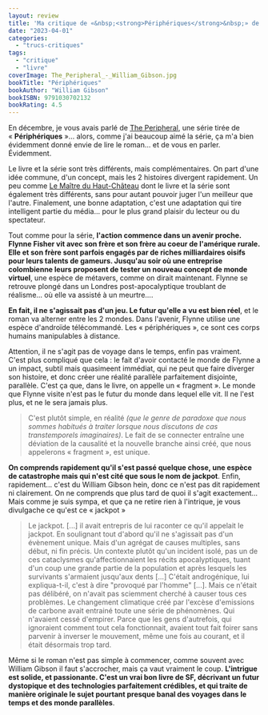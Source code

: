 ```yaml
---
layout: review
title: 'Ma critique de «&nbsp;<strong>Périphériques</strong>&nbsp;» de <em>William Gibson</em>'
date: "2023-04-01"
categories: 
  - "trucs-critiques"
tags: 
  - "critique"
  - "livre"
coverImage: The_Peripheral_-_William_Gibson.jpg
bookTitle: "Périphériques"
bookAuthor: "William Gibson"
bookISBN: 9791030702132 
bookRating: 4.5
---
```


En décembre, je vous avais parlé de <a href="/2022/12/ma-critique-de-the-peripheral/" lang="en">The Peripheral</a>, une série tirée de «&nbsp;<strong>Périphériques</strong>&nbsp;»... alors, comme j'ai beaucoup aimé la série, ça m'a bien évidemment donné envie de lire le roman... et de vous en parler. Évidemment.

Le livre et la série sont très différents, mais complémentaires. On part d'une idée commune, d'un concept, mais les 2&nbsp;histoires divergent rapidement. Un peu comme <a href="/2018/02/ma-critique-de-le-maitre-du-haut-chateau-de-philip-k-dick/">Le Maître du Haut-Château</a> dont le livre et la série sont également très différents, sans pour autant pouvoir juger l'un meilleur que l'autre. Finalement, une bonne adaptation, c'est une adaptation qui tire intelligent partie du média... pour le plus grand plaisir du lecteur ou du spectateur.

Tout comme pour la série, <strong>l'action commence dans un avenir proche. Flynne Fisher vit avec son frère et son frère au coeur de l'amérique rurale. Elle et son frère sont parfois engagés par de riches milliardaires oisifs pour leurs talents de gameurs. Jusqu'au soir où une entreprise colombienne leurs proposent de tester un nouveau concept de monde virtuel</strong>, une espèce de métavers, comme on dirait maintenant. Flynne se retrouve plongé dans un Londres post-apocalyptique troublant de réalisme... où elle va assisté à un meurtre....

<strong>En fait, il ne s'agissait pas d'un jeu. Le futur qu'elle a vu est bien réel</strong>, et le roman va alterner entre les 2 mondes. Dans l'avenir, Flynne utilise une espèce d'androïde télécommandé. Les «&nbsp;périphériques&nbsp;», ce sont ces corps humains manipulables à distance.

Attention, il ne s'agit pas de voyage dans le temps, enfin pas vraiment. C'est plus compliqué que cela&nbsp;: le fait d'avoir contacté le monde de Flynne a un impact, subtil mais quasimeent immédiat, qui ne peut que faire diverger son histoire, et donc créer une réalité parallèle parfaitement disjointe, parallèle. C'est ça que, dans le livre, on appelle un «&nbsp;fragment&nbsp;». Le monde que Flynne visite n'est pas le futur du monde dans lequel elle vit. Il ne l'est plus, et ne le sera jamais plus.

<blockquote class="citation">
  <p>C'est plutôt simple, en réalité <i>(que le genre de paradoxe que nous sommes habitués à traiter lorsque nous discutons de cas transtemporels imaginaires)</i>. Le fait de se connecter entraîne une déviation de la causalité et la nouvelle branche ainsi créé, que nous appelerons «&nbsp;fragment&nbsp;», est unique.</p>
</blockquote>

<strong>On comprends rapidement qu'il s'est passé quelque chose, une espèce de catastrophe mais qui n'est cité que sous le nom de jackpot</strong>. Enfin, rapidement... c'est du William Gibson hein, donc ce n'est pas dit rapidement ni clairement. On ne comprends que plus tard de quoi il s'agit exactement... Mais comme je suis sympa, et que ça ne retire rien à l'intrique, je vous divulgache ce qu'est ce «&nbsp;jackpot&nbsp;»

<blockquote class="citation">
  <p>Le jackpot. [...] il avait entrepris de lui raconter ce qu'il appelait le jackpot. En soulignant tout d'abord qu'il ne s'agissait pas d'un évènement unique. Mais d'un agrégat de causes multiples, sans début, ni fin précis. Un contexte plutôt qu'un incident isolé, pas un de ces cataclysmes qu'affectionnaient les récits apocalyptiques, tuant d'un coup une grande partie de la population et après lesquels les survivants s'armaient jusqu'aux dents [...] C'était androgénique, lui expliqua-t-il, c'est à dire "provoqué par l'homme" [...]. Mais ce n'était pas délibéré, on n'avait pas sciemment cherché à causer tous ces problèmes. Le changement climatique créé par l'excèse d'emissions de carbone avait entrainé toute une série de phénomènes. Qui n'avaient cessé d'empirer. Parce que les gens d'autrefois, qui ignoraient comment tout cela fonctionnait, avaient tout fait foirer sans parvenir à inverser le mouvement, même une fois au courant, et il était désormais trop tard.</p>
</blockquote>

Même si le roman n'est pas simple à commencer, comme souvent avec William Gibson il faut s'accrocher, mais ça vaut vraiment le coup. <strong>L'intrigue est solide, et passionante. C'est un vrai bon livre de <abbr>SF</abbr>, décrivant un futur dystopique et des technologies parfaitement crédibles, et qui traite de manière originale le sujet pourtant presque banal des voyages dans le temps et des monde parallèles</strong>.
